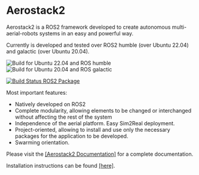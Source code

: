# Aerostack2

Aerostack2 is a ROS2 framework developed to create autonomous multi-aerial-robots systems in an easy and powerful way.

Currently is developed and tested over ROS2 humble (over Ubuntu 22.04) and galactic (over Ubuntu 20.04).

![Build for Ubuntu 22.04 and ROS humble](https://github.com/aerostack2/aerostack2/actions/workflows/build-humble.yaml/badge.svg)
![Build for Ubuntu 20.04 and ROS galactic](https://github.com/aerostack2/aerostack2/actions/workflows/build-galactic.yaml/badge.svg)

[![Build Status ROS2 Package](https://build.ros2.org/job/Hdev__aerostack2__ubuntu_jammy_amd64/badge/icon)](https://build.ros2.org/job/Hdev__aerostack2__ubuntu_jammy_amd64/)


Most important features:
- Natively developed on ROS2
- Complete modularity, allowing elements to be changed or interchanged without affecting the rest of the system
- Independence of the aerial platform. Easy Sim2Real deployment.
- Project-oriented, allowing to install and use only the necessary packages for the application to be developed. 
- Swarming orientation.

Please visit the [[Aerostack2 Documentation]](https://aerostack2.github.io) for a complete documentation.

Installation instructions can be found [[here]](https://aerostack2.github.io/_00_getting_started/index.html#ubuntu-debian).

